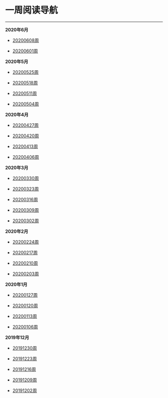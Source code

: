 # 一周阅读导航

---

**2020年6月**

- [20200608周](https://github.com/WuJialei/weekly-reading/blob/master/20200608.md)

- [20200601周](https://github.com/WuJialei/weekly-reading/blob/master/20200601.md)


**2020年5月**
- [20200525周](https://github.com/WuJialei/weekly-reading/blob/master/20200525.md)

- [20200518周](https://github.com/WuJialei/weekly-reading/blob/master/20200518.md)

- [20200511周](https://github.com/WuJialei/weekly-reading/blob/master/20200511.md)

- [20200504周](https://github.com/WuJialei/weekly-reading/blob/master/20200504.md)


**2020年4月**
- [20200427周](https://github.com/WuJialei/weekly-reading/blob/master/20200427.md)

- [20200420周](https://github.com/WuJialei/weekly-reading/blob/master/20200420.md)

- [20200413周](https://github.com/WuJialei/weekly-reading/blob/master/20200413.md)

- [20200406周](https://github.com/WuJialei/weekly-reading/blob/master/20200406.md)

**2020年3月**
- [20200330周](https://github.com/WuJialei/weekly-reading/blob/master/20200330.md)

- [20200323周](https://github.com/WuJialei/weekly-reading/blob/master/20200323.md)

- [20200316周](https://github.com/WuJialei/weekly-reading/blob/master/20200316.md)

- [20200309周](https://github.com/WuJialei/weekly-reading/blob/master/20200309.md)

- [20200302周](https://github.com/WuJialei/weekly-reading/blob/master/20200302.md)


**2020年2月**
- [20200224周](https://github.com/WuJialei/weekly-reading/blob/master/20200224.md)

- [20200217周](https://github.com/WuJialei/weekly-reading/blob/master/20200217.md)

- [20200210周](https://github.com/WuJialei/weekly-reading/blob/master/20200210.md)

- [20200203周](https://github.com/WuJialei/weekly-reading/blob/master/20200203.md)


**2020年1月**
- [20200127周](https://github.com/WuJialei/weekly-reading/blob/master/20200127.md)

- [20200120周](https://github.com/WuJialei/weekly-reading/blob/master/20200120.md)

- [20200113周](https://github.com/WuJialei/weekly-reading/blob/master/20200113.md)

- [20200106周](https://github.com/WuJialei/weekly-reading/blob/master/20200106.md)

**2019年12月**
- [20191230周](https://github.com/WuJialei/weekly-reading/blob/master/20191230.md)

- [20191223周](https://github.com/WuJialei/weekly-reading/blob/master/20191223.md)

- [20191216周](https://github.com/WuJialei/weekly-reading/blob/master/20191216.md)

- [20191209周](https://github.com/WuJialei/weekly-reading/blob/master/20191209.md)

- [20191202周](https://github.com/WuJialei/weekly-reading/blob/master/20191202.md)
